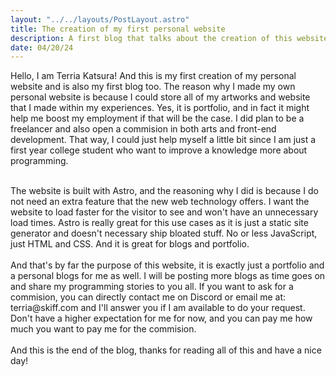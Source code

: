 ```yaml
---
layout: "../../layouts/PostLayout.astro"
title: The creation of my first personal website
description: A first blog that talks about the creation of this website. It is my first time doing this kind of thing.
date: 04/20/24
---
```


Hello, I am Terria Katsura! And this is my first creation of my personal website and is also my first blog too.
The reason why I made my own personal website is because I could store all of my artworks and website that I made within my experiences.
Yes, it is portfolio, and in fact it might help me boost my employment if that will be the case. I did plan to be a freelancer and also
open a commision in both arts and front-end development. That way, I could just help myself a little bit since I am just a first year college student
who want to improve a knowledge more about programming.

<br/>
The website is built with Astro, and the reasoning why I did is because I do not need an extra feature that the new web technology offers.
I want the website to load faster for the visitor to see and won't have an unnecessary load times. Astro is really great for this use cases as
it is just a static site generator and doesn't necessary ship bloated stuff. No or less JavaScript, just HTML and CSS. And it is great for blogs
and portfolio.

<br/>
<br/>
And that's by far the purpose of this website, it is exactly just a portfolio and a personal blogs for me as well. I will be posting more blogs as
time goes on and share my programming stories to you all. If you want to ask for a commision, you can directly contact me on Discord or email me at: 
<span class="font-bold">terria@skiff.com</span> and I'll answer you if I am available to do your request. Don't have a higher expectation for me for now, and you can pay me how much
you want to pay me for the commision.

<br/>
<br/>
And this is the end of the blog, thanks for reading all of this and have a nice day!